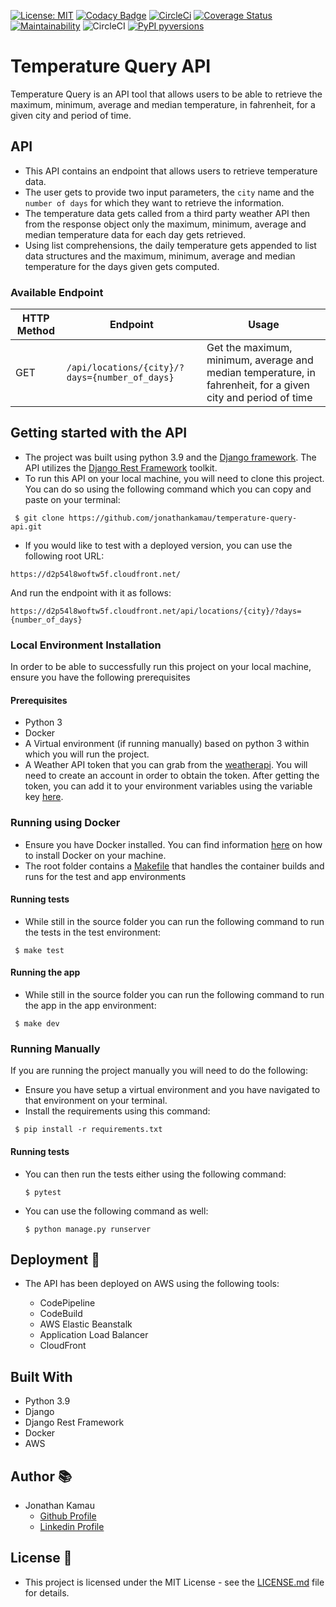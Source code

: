 [![License: MIT](https://img.shields.io/badge/License-MIT-yellow.svg)](https://opensource.org/licenses/MIT)
[![Codacy Badge](https://api.codacy.com/project/badge/Grade/aa140ad57ff6445c9c7d9c41a8d0eea2)](https://app.codacy.com/gh/jonathankamau/temperature-query-api?utm_source=github.com&utm_medium=referral&utm_content=jonathankamau/temperature-query-api&utm_campaign=Badge_Grade_Settings)
[![CircleCi](https://circleci.com/gh/jonathankamau/temperature-query-api.svg?style=svg)](https://app.circleci.com/pipelines/github/jonathankamau/temperature-query-api)
[![Coverage Status](https://coveralls.io/repos/github/jonathankamau/temperature-query-api/badge.svg?branch=main)](https://coveralls.io/github/jonathankamau/temperature-query-api?branch=main)
[![Maintainability](https://api.codeclimate.com/v1/badges/1a97c6de621dc9d1a0e2/maintainability)](https://codeclimate.com/github/jonathankamau/temperature-query-api/maintainability)
![CircleCI](https://img.shields.io/circleci/build/github/jonathankamau/temperature-query-api)
[![PyPI pyversions](https://img.shields.io/badge/Python%20Version-3.9-blue)](https://img.shields.io/badge/Python%20Version-3.9-blue)
# Temperature Query API

Temperature Query is an API tool that allows users to be able to retrieve the maximum, minimum, average and median temperature, in fahrenheit, for a given city and period of time.
## API
-   This API contains an endpoint that allows users to retrieve temperature data.
-   The user gets to provide two input parameters, the `city` name and the `number of days` for which they want to retrieve the information.
-   The temperature data gets called from a third party weather API then from the response object only the maximum, minimum, average and median temperature data for each day gets retrieved.
-   Using list comprehensions, the daily temperature gets appended to list data structures and the maximum, minimum, average and median temperature for the days given gets computed.

### Available Endpoint
|HTTP Method   | Endpoint  | Usage |
| ------------- | --------- | --------------- |
|GET| `/api/locations/{city}/?days={number_of_days}` | Get the maximum, minimum, average and median temperature, in fahrenheit, for a given city and period of time|

## Getting started with the API
-   The project was built using python 3.9 and the [Django framework](https://www.djangoproject.com/). The API utilizes the [Django Rest Framework](https://www.django-rest-framework.org/) toolkit.
-   To run this API on your local machine, you will need to clone this project. You can do so using the following command which you can copy and paste on your terminal:

```
 $ git clone https://github.com/jonathankamau/temperature-query-api.git
 ```

-   If you would like to test with a deployed version, you can use the following root URL:

```
https://d2p54l8woftw5f.cloudfront.net/
```

And run the endpoint with it as follows:

```
https://d2p54l8woftw5f.cloudfront.net/api/locations/{city}/?days={number_of_days}
```

### Local Environment Installation

In order to be able to successfully run this project on your local machine, ensure you have the following prerequisites
#### Prerequisites
-   Python 3
-   Docker
-   A Virtual environment (if running manually) based on python 3 within which you will run the project.
-   A Weather API token that you can grab from the [weatherapi](https://www.weatherapi.com/). You will need to create an account in order to obtain the token. After getting the token, you can add it to your environment variables using the variable key [here](/env.example).

### Running using Docker
-  Ensure you have Docker installed. You can find information [here](https://www.docker.com/get-started) on how to install Docker on your machine.
-  The root folder contains a [Makefile](/Makefile) that handles the container builds and runs for the test and app environments

#### Running tests
-  While still in the source folder you can run the following command to run the tests in the test environment:

```
 $ make test
 ```

#### Running the app

-  While still in the source folder you can run the following command to run the app in the app environment:

```
 $ make dev
 ```

### Running Manually
If you are running the project manually you will need to do the following:
-  Ensure you have setup a virtual environment and you have navigated to that environment on  your terminal.
-  Install the requirements using this command:
```
 $ pip install -r requirements.txt
 ```
#### Running tests
-  You can then run the tests either using the following command:

    ```
    $ pytest
    ```

-  You can use the following command as well:
    ```
    $ python manage.py runserver
    ```

## Deployment 🚀

-  The API has been deployed on AWS using the following tools:

    -  CodePipeline
    -  CodeBuild
    -  AWS Elastic Beanstalk
    -  Application Load Balancer
    -  CloudFront

## Built With

-  Python 3.9
-  Django
-  Django Rest Framework
-  Docker
-  AWS

## Author 📚

-  Jonathan Kamau
    - [Github Profile](https://github.com/jonathankamau)
    - [Linkedin Profile](https://www.linkedin.com/in/kamaujonathan/)

## License 🤝

-  This project is licensed under the MIT License - see the [LICENSE.md](LICENSE.md) file for details.
